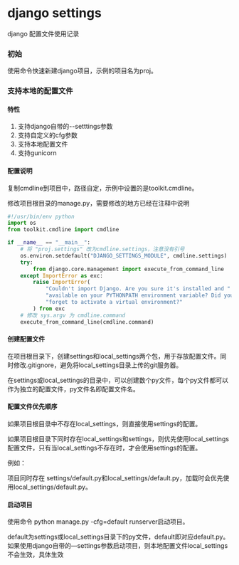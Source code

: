 # django settings

django 配置文件使用记录

### 初始

使用命令快速新建django项目，示例的项目名为proj。

### 支持本地的配置文件

#### 特性

1. 支持django自带的--setttings参数
2. 支持自定义的cfg参数
3. 支持本地配置文件
4. 支持gunicorn

#### 配置说明

复制cmdline到项目中，路径自定，示例中设置的是toolkit.cmdline。

修改项目根目录的manage.py，需要修改的地方已经在注释中说明

```python
#!/usr/bin/env python
import os
from toolkit.cmdline import cmdline

if __name__ == "__main__":
    # 将 "proj.settings" 改为cmdline.settings，注意没有引号
    os.environ.setdefault("DJANGO_SETTINGS_MODULE", cmdline.settings)
    try:
        from django.core.management import execute_from_command_line
    except ImportError as exc:
        raise ImportError(
            "Couldn't import Django. Are you sure it's installed and "
            "available on your PYTHONPATH environment variable? Did you "
            "forget to activate a virtual environment?"
        ) from exc
    # 修改 sys.argv 为 cmdline.command
    execute_from_command_line(cmdline.command)
```

#### 创建配置文件

在项目根目录下，创建settings和local_settings两个包，用于存放配置文件。同时修改.gitignore，避免将local_settings目录上传的git服务器。

在settings或local_settings的目录中，可以创建数个py文件，每个py文件都可以作为独立的配置文件，py文件名即配置文件名。

#### 配置文件优先顺序

如果项目根目录中不存在local_settings，则直接使用settings的配置。

如果项目根目录下同时存在local_settings和settings，则优先使用local_settings配置文件，只有当local_settings不存在时，才会使用settings的配置。

例如：

项目同时存在 settings/default.py和local_settings/default.py，加载时会优先使用local_settings/default.py。

#### 启动项目

使用命令 python manage.py -cfg=default runserver启动项目。

default为settings或local_settings目录下的py文件，default即对应default.py。如果使用django自带的—settings参数启动项目，则本地配置文件local_settings不会生效，具体生效